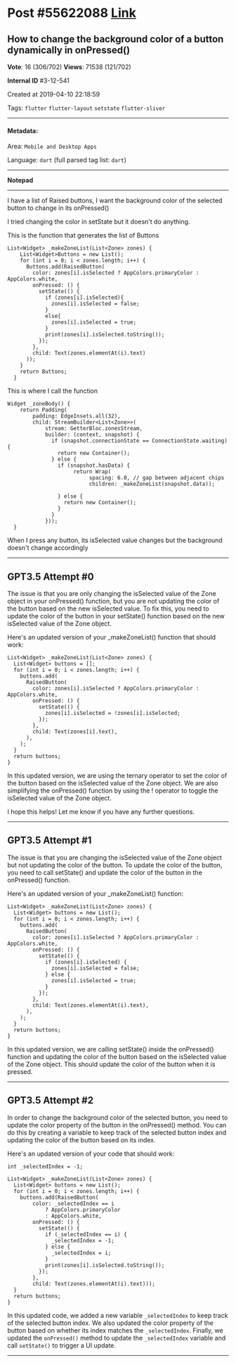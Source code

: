 
# Post \#55622088 [Link](https://stackoverflow.com/questions/55622088/)

## How to change the background color of a button dynamically in onPressed()

**Vote**: 16 (306/702) **Views**: 71538 (121/702) 

**Internal ID** \#3-12-541

Created at 2019-04-10 22:18:59

Tags: `flutter` `flutter-layout` `setstate` `flutter-sliver`

----------

#### Metadata:

Area: `Mobile and Desktop Apps`

Language: `dart` (full parsed tag list: `dart`)

----------

**Notepad**


----------

I have a list of Raised buttons, I want the background color of the selected button to change in its onPressed()

I tried changing the color in setState but it doesn't do anything.

This is the function that generates the list of Buttons

```
List<Widget> _makeZoneList(List<Zone> zones) {
    List<Widget>Buttons = new List();
    for (int i = 0; i < zones.length; i++) {
      Buttons.add(RaisedButton(
        color: zones[i].isSelected ? AppColors.primaryColor : AppColors.white,
        onPressed: () {
          setState(() {
            if (zones[i].isSelected){
              zones[i].isSelected = false;
            }
            else{
              zones[i].isSelected = true;
            }
            print(zones[i].isSelected.toString());
          });
        },
        child: Text(zones.elementAt(i).text)
      ));
    }
    return Buttons;
  }
```


This is where I call the function

```
Widget _zoneBody() {
    return Padding(
        padding: EdgeInsets.all(32),
        child: StreamBuilder<List<Zone>>(
            stream: GetterBloc.zonesStream,
            builder: (context, snapshot) {
              if (snapshot.connectionState == ConnectionState.waiting) {
                return new Container();
              } else {
                if (snapshot.hasData) {
                     return Wrap(
                          spacing: 6.0, // gap between adjacent chips
                          children: _makeZoneList(snapshot.data));

                } else {
                  return new Container();
                }
              }
            }));
  }
```


When I press any button, its isSelected value changes but the background doesn't change accordingly


----------
        
## GPT3.5 Attempt \#0

The issue is that you are only changing the isSelected value of the Zone object in your onPressed() function, but you are not updating the color of the button based on the new isSelected value. To fix this, you need to update the color of the button in your setState() function based on the new isSelected value of the Zone object.

Here's an updated version of your _makeZoneList() function that should work:

```
List<Widget> _makeZoneList(List<Zone> zones) {
  List<Widget> buttons = [];
  for (int i = 0; i < zones.length; i++) {
    buttons.add(
      RaisedButton(
        color: zones[i].isSelected ? AppColors.primaryColor : AppColors.white,
        onPressed: () {
          setState(() {
            zones[i].isSelected = !zones[i].isSelected;
          });
        },
        child: Text(zones[i].text),
      ),
    );
  }
  return buttons;
}
```

In this updated version, we are using the ternary operator to set the color of the button based on the isSelected value of the Zone object. We are also simplifying the onPressed() function by using the ! operator to toggle the isSelected value of the Zone object.

I hope this helps! Let me know if you have any further questions.

--------

## GPT3.5 Attempt \#1

The issue is that you are changing the isSelected value of the Zone object but not updating the color of the button. To update the color of the button, you need to call setState() and update the color of the button in the onPressed() function.

Here's an updated version of your _makeZoneList() function:

```
List<Widget> _makeZoneList(List<Zone> zones) {
  List<Widget> buttons = new List();
  for (int i = 0; i < zones.length; i++) {
    buttons.add(
      RaisedButton(
        color: zones[i].isSelected ? AppColors.primaryColor : AppColors.white,
        onPressed: () {
          setState(() {
            if (zones[i].isSelected) {
              zones[i].isSelected = false;
            } else {
              zones[i].isSelected = true;
            }
          });
        },
        child: Text(zones.elementAt(i).text),
      ),
    );
  }
  return buttons;
}
```

In this updated version, we are calling setState() inside the onPressed() function and updating the color of the button based on the isSelected value of the Zone object. This should update the color of the button when it is pressed.

--------

## GPT3.5 Attempt \#2

In order to change the background color of the selected button, you need to update the color property of the button in the onPressed() method. You can do this by creating a variable to keep track of the selected button index and updating the color of the button based on its index.

Here's an updated version of your code that should work:

```
int _selectedIndex = -1;

List<Widget> _makeZoneList(List<Zone> zones) {
  List<Widget> buttons = new List();
  for (int i = 0; i < zones.length; i++) {
    buttons.add(RaisedButton(
        color: _selectedIndex == i
            ? AppColors.primaryColor
            : AppColors.white,
        onPressed: () {
          setState(() {
            if (_selectedIndex == i) {
              _selectedIndex = -1;
            } else {
              _selectedIndex = i;
            }
            print(zones[i].isSelected.toString());
          });
        },
        child: Text(zones.elementAt(i).text)));
  }
  return buttons;
}
```

In this updated code, we added a new variable `_selectedIndex` to keep track of the selected button index. We also updated the color property of the button based on whether its index matches the `_selectedIndex`. Finally, we updated the `onPressed()` method to update the `_selectedIndex` variable and call `setState()` to trigger a UI update.

--------
